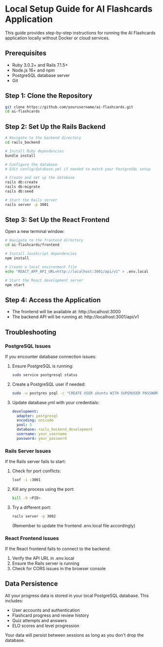 # Local Setup Guide for AI Flashcards Application

This guide provides step-by-step instructions for running the AI Flashcards application locally without Docker or cloud services.

## Prerequisites

- Ruby 3.0.2+ and Rails 7.1.5+
- Node.js 16+ and npm
- PostgreSQL database server
- Git

## Step 1: Clone the Repository

```bash
git clone https://github.com/yourusername/ai-flashcards.git
cd ai-flashcards
```

## Step 2: Set Up the Rails Backend

```bash
# Navigate to the backend directory
cd rails_backend

# Install Ruby dependencies
bundle install

# Configure the database
# Edit config/database.yml if needed to match your PostgreSQL setup

# Create and set up the database
rails db:create
rails db:migrate
rails db:seed

# Start the Rails server
rails server -p 3001
```

## Step 3: Set Up the React Frontend

Open a new terminal window:

```bash
# Navigate to the frontend directory
cd ai-flashcards/frontend

# Install JavaScript dependencies
npm install

# Create a local environment file
echo "REACT_APP_API_URL=http://localhost:3001/api/v1" > .env.local

# Start the React development server
npm start
```

## Step 4: Access the Application

- The frontend will be available at: http://localhost:3000
- The backend API will be running at: http://localhost:3001/api/v1

## Troubleshooting

### PostgreSQL Issues

If you encounter database connection issues:

1. Ensure PostgreSQL is running:
   ```bash
   sudo service postgresql status
   ```

2. Create a PostgreSQL user if needed:
   ```bash
   sudo -u postgres psql -c "CREATE USER ubuntu WITH SUPERUSER PASSWORD 'password';"
   ```

3. Update database.yml with your credentials:
   ```yaml
   development:
     adapter: postgresql
     encoding: unicode
     pool: 5
     database: rails_backend_development
     username: your_username
     password: your_password
   ```

### Rails Server Issues

If the Rails server fails to start:

1. Check for port conflicts:
   ```bash
   lsof -i :3001
   ```

2. Kill any process using the port:
   ```bash
   kill -9 <PID>
   ```

3. Try a different port:
   ```bash
   rails server -p 3002
   ```
   (Remember to update the frontend .env.local file accordingly)

### React Frontend Issues

If the React frontend fails to connect to the backend:

1. Verify the API URL in .env.local
2. Ensure the Rails server is running
3. Check for CORS issues in the browser console

## Data Persistence

All your progress data is stored in your local PostgreSQL database. This includes:

- User accounts and authentication
- Flashcard progress and review history
- Quiz attempts and answers
- ELO scores and level progression

Your data will persist between sessions as long as you don't drop the database.
